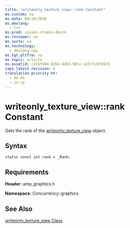 ```yaml
---
title: "writeonly_texture_view::rank Constant"
ms.custom: na
ms.date: 09/19/2016
ms.devlang: 
  - C++
ms.prod: visual-studio-dev14
ms.reviewer: na
ms.suite: na
ms.technology: 
  - devlang-cpp
ms.tgt_pltfrm: na
ms.topic: article
ms.assetid: ce56fd84-0d5e-4db5-901c-a1577c6fd829
caps.latest.revision: 6
translation.priority.ht: 
  - de-de
  - ja-jp
---
```

# writeonly_texture_view::rank Constant
Gets the rank of the [writeonly_texture_view](../vs140/writeonly_texture_view-Class.md) object.  
  
## Syntax  
  
```  
static const int rank = _Rank;  
```  
  
## Requirements  
 **Header:** amp_graphics.h  
  
 **Namespace:** Concurrency::graphics  
  
## See Also  
 [writeonly_texture_view Class](../vs140/writeonly_texture_view-Class.md)